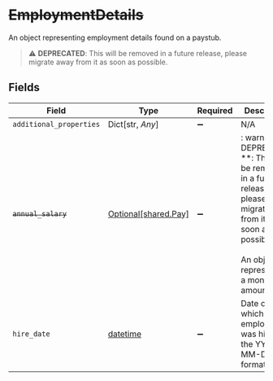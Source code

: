# ~~EmploymentDetails~~

An object representing employment details found on a paystub.

> :warning: **DEPRECATED**: This will be removed in a future release, please migrate away from it as soon as possible.


## Fields

| Field                                                                                                                                                              | Type                                                                                                                                                               | Required                                                                                                                                                           | Description                                                                                                                                                        |
| ------------------------------------------------------------------------------------------------------------------------------------------------------------------ | ------------------------------------------------------------------------------------------------------------------------------------------------------------------ | ------------------------------------------------------------------------------------------------------------------------------------------------------------------ | ------------------------------------------------------------------------------------------------------------------------------------------------------------------ |
| `additional_properties`                                                                                                                                            | Dict[str, *Any*]                                                                                                                                                   | :heavy_minus_sign:                                                                                                                                                 | N/A                                                                                                                                                                |
| ~~`annual_salary`~~                                                                                                                                                | [Optional[shared.Pay]](../../models/shared/pay.md)                                                                                                                 | :heavy_minus_sign:                                                                                                                                                 | : warning: ** DEPRECATED **: This will be removed in a future release, please migrate away from it as soon as possible.<br/><br/>An object representing a monetary amount. |
| `hire_date`                                                                                                                                                        | [datetime](https://docs.python.org/3/library/datetime.html#datetime-objects)                                                                                       | :heavy_minus_sign:                                                                                                                                                 | Date on which the employee was hired, in the YYYY-MM-DD format.                                                                                                    |